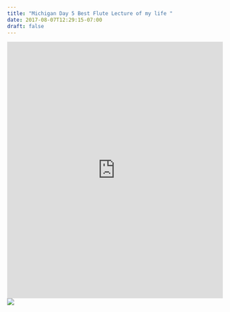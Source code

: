 ```yaml
---
title: "Michigan Day 5 Best Flute Lecture of my life "
date: 2017-08-07T12:29:15-07:00
draft: false
---
```


<iframe width="100%" height="600" scrolling="no" frameborder="no" allow="autoplay" src="https://w.soundcloud.com/player/?url=https%3A//api.soundcloud.com/playlists/347393177%3Fsecret_token%3Ds-Jmy2e&color=%2322f5f5&auto_play=false&hide_related=false&show_comments=true&show_user=true&show_reposts=false&show_teaser=true&visual=true"></iframe>


<img src="/images/grandma-willow.jpg">
